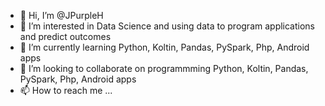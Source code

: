 - 👋 Hi, I’m @JPurpleH
- 👀 I’m interested in Data Science and using data to program applications and predict outcomes
- 🌱 I’m currently learning Python, Koltin, Pandas, PySpark, Php, Android apps
- 💞️ I’m looking to collaborate on programmming Python, Koltin, Pandas, PySpark, Php, Android apps
- 📫 How to reach me ...

<!---
JPurpleH/JPurpleH is a ✨ special ✨ repository because its `README.md` (this file) appears on your GitHub profile.
You can click the Preview link to take a look at your changes.
--->
